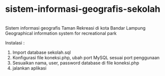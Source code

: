 # sistem-informasi-geografis-sekolah
<br> Sistem informasi geografis Taman Rekreasi di kota Bandar Lampung
<br> Geographical information system for recreational park

Instalasi :
1. Import database sekolah.sql
2. Konfigurasi file koneksi.php, ubah port MySQL sesuai port penggunaan
3. Sesuaikan nama, user, password database di file koneksi.php
4. jalankan aplikasi

